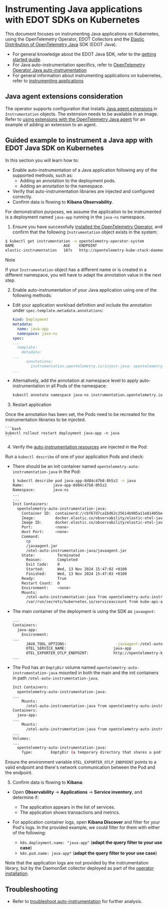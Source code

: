 # Instrumenting Java applications with EDOT SDKs on Kubernetes

This document focuses on instrumenting Java applications on Kubernetes, using the OpenTelemetry Operator, EDOT Collectors and the [Elastic Distribution of OpenTelemetry Java](https://github.com/elastic/elastic-otel-java) SDK (EDOT Java).

- For general knowledge about the EDOT Java SDK, refer to the [getting started guide](https://github.com/elastic/elastic-otel-java/blob/main/docs/get-started.md).
- For Java auto-instrumentation specifics, refer to [OpenTelemetry Operator Java auto-instrumentation](https://opentelemetry.io/docs/kubernetes/operator/automatic/#java)
- For general information about instrumenting applications on kubernetes, refer to [instrumenting applications](./instrumenting-applications.md)

## Java agent extensions consideration

The operator supports configuration that installs [Java agent extensions](https://opentelemetry.io/docs/zero-code/java/agent/extensions/) in `Instrumentation` objects. The extension needs to be available in an image. Refer to [using extensions with the OpenTelemetry Java agent](https://www.elastic.co/observability-labs/blog/using-the-otel-operator-for-injecting-elastic-agents#using-an-extension-with-the-opentelemetry-java-agent) for an example of adding an extension to an agent.

## Guided example to instrument a Java app with EDOT Java SDK on Kubernetes

In this section you will learn how to:

- Enable auto-instrumentation of a Java application following any of the supported methods, such as:
  - Adding an annotation to the deployment pods.
  - Adding an annotation to the namespace.
- Verify that auto-instrumentation libraries are injected and configured correctly.
- Confirm data is flowing to **Kibana Observability**.

For demonstration purposes, we assume the application to be instrumented is a deployment named `java-app` running in the `java-ns` namespace.

1. Ensure you have successfully [installed the OpenTelemetry Operator](./README.md), and confirm that the following `Instrumentation` object exists in the system:

```bash
$ kubectl get instrumentation -n opentelemetry-operator-system
NAME                      AGE    ENDPOINT                                                                                                
elastic-instrumentation   107s   http://opentelemetry-kube-stack-daemon-collector.opentelemetry-operator-system.svc.cluster.local:4318
```
> [!NOTE]
> If your `Instrumentation` object has a different name or is created in a different namespace, you will have to adapt the annotation value in the next step.

2. Enable auto-instrumentation of your Java application using one of the following methods:

  - Edit your application workload definition and include the annotation under `spec.template.metadata.annotations`:

    ```yaml
    kind: Deployment
    metadata:
      name: java-app
      namespace: java-ns
    spec:
    ...
      template:
        metadata:
    ...
          annotations:
            instrumentation.opentelemetry.io/inject-java: opentelemetry-operator-system/elastic-instrumentation
    ...
    ```

  - Alternatively, add the annotation at namespace level to apply auto-instrumentation in all Pods of the namespace:

    ```bash
    kubectl annotate namespace java-ns instrumentation.opentelemetry.io/inject-java=opentelemetry-operator-system/elastic-instrumentation
    ```

3. Restart application

  Once the annotation has been set, the Pods need to be recreated for the instrumentation libraries to be injected.

    ```bash
    kubectl rollout restart deployment java-app -n java
    ```

4. Verify the [auto-instrumentation resources](./instrumenting-applications.md#how-auto-instrumentation-works) are injected in the Pod:

  Run a `kubectl describe` of one of your application Pods and check:

  - There should be an init container named `opentelemetry-auto-instrumentation-java` in the Pod:

    ```bash
    $ kubectl describe pod java-app-8d84c47b8-8h5z2 -n java
    Name:             java-app-8d84c47b8-8h5z2
    Namespace:        java-ns
    ...
    ...
    Init Containers:
      opentelemetry-auto-instrumentation-java:
        Container ID:  containerd://cbf67d7ca1bd62c25614b905a11e81405bed6fd215f2df21f84b90fd0279230b
        Image:         docker.elastic.co/observability/elastic-otel-javaagent:1.0.0
        Image ID:      docker.elastic.co/observability/elastic-otel-javaagent@sha256:28d65d04a329c8d5545ed579d6c17f0d74800b7b1c5875e75e0efd29e210566a
        Port:          <none>
        Host Port:     <none>
        Command:
          cp
          /javaagent.jar
          /otel-auto-instrumentation-java/javaagent.jar
        State:          Terminated
          Reason:       Completed
          Exit Code:    0
          Started:      Wed, 13 Nov 2024 15:47:02 +0100
          Finished:     Wed, 13 Nov 2024 15:47:03 +0100
        Ready:          True
        Restart Count:  0
        Environment:    <none>
        Mounts:
          /otel-auto-instrumentation-java from opentelemetry-auto-instrumentation-java (rw)
          /var/run/secrets/kubernetes.io/serviceaccount from kube-api-access-swhn5 (ro)
    ```

  - The main container of the deployment is using the SDK as `javaagent`: 

    ```bash
    ...
    Containers:
      java-app:
        Environment:
    ...
          JAVA_TOOL_OPTIONS:                      -javaagent:/otel-auto-instrumentation-java/javaagent.jar
          OTEL_SERVICE_NAME:                     java-app
          OTEL_EXPORTER_OTLP_ENDPOINT:           http://opentelemetry-kube-stack-daemon-collector.opentelemetry-operator-system.svc.cluster.local:4318
    ...
    ```

  - The Pod has an `EmptyDir` volume named `opentelemetry-auto-instrumentation-java` mounted in both the main and the init containers in path `/otel-auto-instrumentation-java`.

    ```bash
    Init Containers:
      opentelemetry-auto-instrumentation-java:
    ...
        Mounts:
          /otel-auto-instrumentation-java from opentelemetry-auto-instrumentation-java (rw)
    Containers:
      java-app:
    ...  
        Mounts:
          /otel-auto-instrumentation-java from opentelemetry-auto-instrumentation-java (rw)
    ...
    Volumes:
    ...
      opentelemetry-auto-instrumentation-java:
        Type:        EmptyDir (a temporary directory that shares a pod's lifetime)
    ```

  Ensure the environment variable `OTEL_EXPORTER_OTLP_ENDPOINT` points to a valid endpoint and there's network communication between the Pod and the endpoint.

5. Confirm data is flowing to **Kibana**:

  - Open **Observability** -> **Applications** -> **Service inventory**, and determine if:
    - The application appears in the list of services.
    - The application shows transactions and metrics.
  
  - For application container logs, open **Kibana Discover** and filter for your Pod's logs. In the provided example, we could filter for them with either of the following:
    - `k8s.deployment.name: "java-app"` (**adapt the query filter to your use case**)
    - `k8s.pod.name: java-app*` (**adapt the query filter to your use case**)

  Note that the application logs are not provided by the instrumentation library, but by the DaemonSet collector deployed as part of the [operator installation](./README.md).

## Troubleshooting

- Refer to [troubleshoot auto-instrumentation](./troubleshoot-auto-instrumentation.md) for further analysis.
